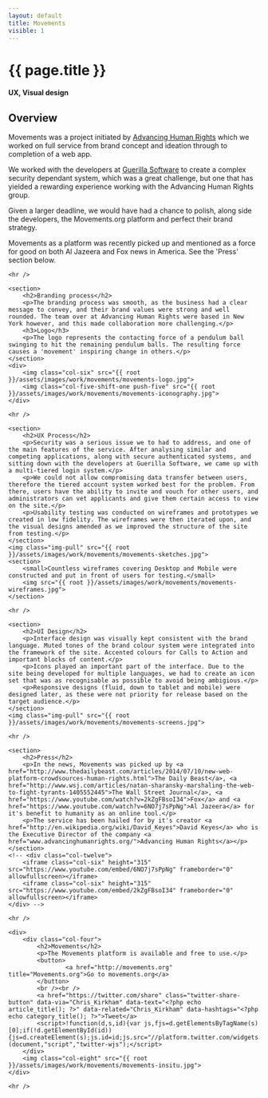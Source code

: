 ```yaml
---
layout: default
title: Movements
visible: 1
---
```


<div id="project-page" class="movements-banner banner" data-0="background-position: 0px 0px;" data-100000="background-position:0px 50000px;">
	<div class="heading-section">
		<div data-0="top: 200px; opacity: 1;" data-450="top: 370px; opacity:0;">
			<h1>{{ page.title }}</h1>
			<h4>UX, Visual design</h4>
		</div>
	</div>
</div>

<section id="project-content" class="wrapper project-copy">
	<section>
		<h2>Overview</h2>
		<p>Movements was a project initiated by <a href="http://advancinghumanrights.org">Advancing Human Rights</a> which we worked on full service from brand concept and ideation through to completion of a web app.</p>
		<p>We worked with the developers at <a href="http://guerillasoftware.net">Guerilla Software</a> to create a complex  security dependant system, which was a great challenge, but one that has yielded a rewarding experience working with the Advancing Human Rights group.</p>
		<p>Given a larger deadline, we would have had a chance to polish, along side the developers, the Movements.org platform and perfect their brand strategy.</p>
		<p>Movements as a platform was recently picked up and mentioned as a force for good on both Al Jazeera and Fox news in America. See the 'Press' section below.</p>
	</section>

	<hr />
	
	<section>
		<h2>Branding process</h2>
		<p>The branding process was smooth, as the business had a clear message to convey, and their brand values were strong and well rounded. The team over at Advancing Human Rights were based in New York however, and this made collaboration more challenging.</p>
		<h3>Logo</h3>
		<p>The logo represents the contacting force of a pendulum ball swinging to hit the remaining pendulum balls. The resulting force causes a 'movement' inspiring change in others.</p>
	</section>
	<div>
		<img class="col-six" src="{{ root }}/assets/images/work/movements/movements-logo.jpg">
		<img class="col-five-shift-one push-five" src="{{ root }}/assets/images/work/movements/movements-iconography.jpg">
	</div>

	<hr />

	<section>
		<h2>UX Process</h2>
		<p>Security was a serious issue we to had to address, and one of the main features of the service. After analysing similar and competing applications, along with secure authenticated systems, and sitting down with the developers at Guerilla Software, we came up with a multi-tiered login system.</p>
		<p>We could not allow compromising data transfer between users, therefore the tiered account system worked best for the problem. From there, users have the ability to invite and vouch for other users, and administrators can vet applicants and give them certain access to view on the site.</p>
		<p>Usability testing was conducted on wireframes and prototypes we created in low fidelity. The wireframes were then iterated upon, and the visual designs amended as we improved the structure of the site from testing.</p>
	</section>
	<img class="img-pull" src="{{ root }}/assets/images/work/movements/movements-sketches.jpg">
	<section>
		<small>Countless wireframes covering Desktop and Mobile were constructed and put in front of users for testing.</small>
		<img src="{{ root }}/assets/images/work/movements/movements-wireframes.jpg">
	</section>

	<hr />

	<section>
		<h2>UI Design</h2>
		<p>Interface design was visually kept consistent with the brand language. Muted tones of the brand colour system were integrated into the framework of the site. Accented colours for Calls to Action and important blocks of content.</p>
		<p>Icons played an important part of the interface. Due to the site being developed for multiple languages, we had to create an icon set that was as recognisable as possible to avoid being ambigious.</p>
		<p>Responsive designs (fluid, down to tablet and mobile) were designed later, as these were not priority for release based on the target audience.</p>
	</section>
	<img class="img-pull" src="{{ root }}/assets/images/work/movements/movements-screens.jpg">

	<hr />

	<section>
		<h2>Press</h2>
		<p>In the news, Movements was picked up by <a href="http://www.thedailybeast.com/articles/2014/07/10/new-web-platform-crowdsources-human-rights.html">The Daily Beast</a>, <a href="http://www.wsj.com/articles/natan-sharansky-marshaling-the-web-to-fight-tyrants-1405552445">The Wall Street Journal</a>, <a href="https://www.youtube.com/watch?v=2kZgFBsoI34">Fox</a> and <a href="https://www.youtube.com/watch?v=6NO7j7sPpNg">Al Jazeera</a> for it's benefit to humanity as an online tool.</p>
		<p>The service has been hailed for by it's creator <a href="http://en.wikipedia.org/wiki/David_Keyes">David Keyes</a> who is the Executive Director of the company <a href="www.advancinghumanrights.org/">Advancing Human Rights</a></p>
	</section>
	<!-- <div class="col-twelve">
		<iframe class="col-six" height="315" src="https://www.youtube.com/embed/6NO7j7sPpNg" frameborder="0" allowfullscreen></iframe>
		<iframe class="col-six" height="315" src="https://www.youtube.com/embed/2kZgFBsoI34" frameborder="0" allowfullscreen></iframe>
	</div> -->

	<hr />

	<div>
		<div class="col-four">
			<h2>Movements</h2>
			<p>The Movements platform is available and free to use.</p>
			<button>
					<a href="http://movements.org" title="Movements.org">Go to movements.org</a>
			</button>
			<br /><br />
			<a href="https://twitter.com/share" class="twitter-share-button" data-via="Chris_Kirkham" data-text="<?php echo article_title(); ?>" data-related="Chris_Kirkham" data-hashtags="<?php echo category_title(); ?>">Tweet</a>
			<script>!function(d,s,id){var js,fjs=d.getElementsByTagName(s)[0];if(!d.getElementById(id)){js=d.createElement(s);js.id=id;js.src="//platform.twitter.com/widgets.js";fjs.parentNode.insertBefore(js,fjs);}}(document,"script","twitter-wjs");</script>
		</div>
		<img class="col-eight" src="{{ root }}/assets/images/work/movements/movements-insitu.jpg">
	</div>

	<hr />

</div>